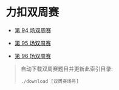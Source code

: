 # 力扣双周赛

- [第 94 场双周赛](94)

- [第 95 场双周赛](95)

- [第 96 场双周赛](96)

> 自动下载双周赛题目并更新此索引目录:
> ```shell
> ./download [双周赛场号]
> ```
